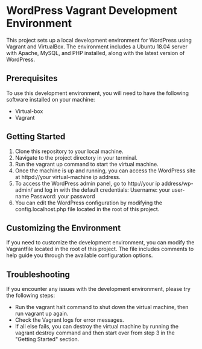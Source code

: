 <h1>WordPress Vagrant Development Environment</h1>
<p>
This project sets up a local development environment for WordPress using Vagrant and VirtualBox. The environment includes a Ubuntu 18.04 server with Apache, MySQL, and PHP installed, along with the latest version of WordPress.
</p>
<h2>
Prerequisites
</h2>
<p>
To use this development environment, you will need to have the following software installed on your machine:
</p>
<ul>
<li>Virtual-box</li>
<li>Vagrant</li>
</ul>
<h2>Getting Started</h2>
<ol>
<li>Clone this repository to your local machine.</li>
<li>Navigate to the project directory in your terminal.</li>
<li>Run the vagrant up command to start the virtual machine.</li>
<li>Once the machine is up and running, you can access the WordPress site at httpd://your virtual-machine ip address.</li>
<li>To access the WordPress admin panel, go to http://your ip address/wp-admin/ and log in with the default credentials:
Username: your user-name
Password: your password</li>
<li>You can edit the WordPress configuration by modifying the config.localhost.php file located in the root of this project.</li>
</ol>
<h2>Customizing the Environment</h2>
<p>If you need to customize the development environment, you can modify the Vagrantfile located in the root of this project. The file includes comments to help guide you through the available configuration options.</p>
<h2>Troubleshooting</h2>
<p>If you encounter any issues with the development environment, please try the following steps:</p>
<ul>
<li>Run the vagrant halt command to shut down the virtual machine, then run vagrant up again.</li>
<li>Check the Vagrant logs for error messages.</li>
<li>If all else fails, you can destroy the virtual machine by running the vagrant destroy command and then start over from step 3 in the "Getting Started" section.</li>
</ul>

